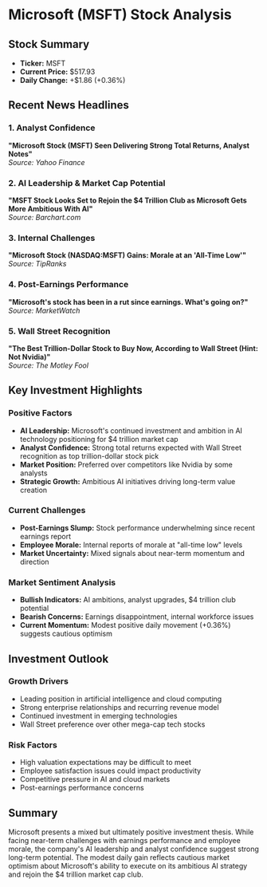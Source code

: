 # Microsoft (MSFT) Stock Analysis

## Stock Summary
- **Ticker:** MSFT
- **Current Price:** $517.93
- **Daily Change:** +$1.86 (+0.36%)

## Recent News Headlines

### 1. Analyst Confidence
**"Microsoft Stock (MSFT) Seen Delivering Strong Total Returns, Analyst Notes"**  
*Source: Yahoo Finance*

### 2. AI Leadership & Market Cap Potential
**"MSFT Stock Looks Set to Rejoin the $4 Trillion Club as Microsoft Gets More Ambitious With AI"**  
*Source: Barchart.com*

### 3. Internal Challenges
**"Microsoft Stock (NASDAQ:MSFT) Gains: Morale at an 'All-Time Low'"**  
*Source: TipRanks*

### 4. Post-Earnings Performance
**"Microsoft's stock has been in a rut since earnings. What's going on?"**  
*Source: MarketWatch*

### 5. Wall Street Recognition
**"The Best Trillion-Dollar Stock to Buy Now, According to Wall Street (Hint: Not Nvidia)"**  
*Source: The Motley Fool*

## Key Investment Highlights

### Positive Factors
- **AI Leadership:** Microsoft's continued investment and ambition in AI technology positioning for $4 trillion market cap
- **Analyst Confidence:** Strong total returns expected with Wall Street recognition as top trillion-dollar stock pick
- **Market Position:** Preferred over competitors like Nvidia by some analysts
- **Strategic Growth:** Ambitious AI initiatives driving long-term value creation

### Current Challenges
- **Post-Earnings Slump:** Stock performance underwhelming since recent earnings report
- **Employee Morale:** Internal reports of morale at "all-time low" levels
- **Market Uncertainty:** Mixed signals about near-term momentum and direction

### Market Sentiment Analysis
- **Bullish Indicators:** AI ambitions, analyst upgrades, $4 trillion club potential
- **Bearish Concerns:** Earnings disappointment, internal workforce issues
- **Current Momentum:** Modest positive daily movement (+0.36%) suggests cautious optimism

## Investment Outlook

### Growth Drivers
- Leading position in artificial intelligence and cloud computing
- Strong enterprise relationships and recurring revenue model
- Continued investment in emerging technologies
- Wall Street preference over other mega-cap tech stocks

### Risk Factors
- High valuation expectations may be difficult to meet
- Employee satisfaction issues could impact productivity
- Competitive pressure in AI and cloud markets
- Post-earnings performance concerns

## Summary
Microsoft presents a mixed but ultimately positive investment thesis. While facing near-term challenges with earnings performance and employee morale, the company's AI leadership and analyst confidence suggest strong long-term potential. The modest daily gain reflects cautious market optimism about Microsoft's ability to execute on its ambitious AI strategy and rejoin the $4 trillion market cap club.
